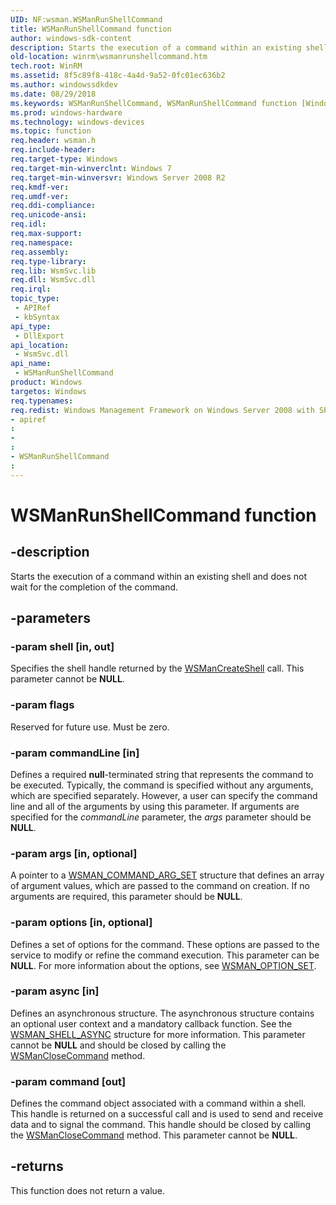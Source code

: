 ```yaml
---
UID: NF:wsman.WSManRunShellCommand
title: WSManRunShellCommand function
author: windows-sdk-content
description: Starts the execution of a command within an existing shell and does not wait for the completion of the command.
old-location: winrm\wsmanrunshellcommand.htm
tech.root: WinRM
ms.assetid: 8f5c89f8-418c-4a4d-9a52-0fc01ec636b2
ms.author: windowssdkdev
ms.date: 08/29/2018
ms.keywords: WSManRunShellCommand, WSManRunShellCommand function [Windows Remote Management], winrm.wsmanrunshellcommand, wsman/WSManRunShellCommand
ms.prod: windows-hardware
ms.technology: windows-devices
ms.topic: function
req.header: wsman.h
req.include-header: 
req.target-type: Windows
req.target-min-winverclnt: Windows 7
req.target-min-winversvr: Windows Server 2008 R2
req.kmdf-ver: 
req.umdf-ver: 
req.ddi-compliance: 
req.unicode-ansi: 
req.idl: 
req.max-support: 
req.namespace: 
req.assembly: 
req.type-library: 
req.lib: WsmSvc.lib
req.dll: WsmSvc.dll
req.irql: 
topic_type:
 - APIRef
 - kbSyntax
api_type:
 - DllExport
api_location:
 - WsmSvc.dll
api_name:
 - WSManRunShellCommand
product: Windows
targetos: Windows
req.typenames: 
req.redist: Windows Management Framework on Windows Server 2008 with SP2 and Windows Vista with SP2
- apiref
: 
- 
: 
- WSManRunShellCommand
: 
---
```


# WSManRunShellCommand function


## -description


Starts the execution of a command within an existing shell and does not wait for the completion of the command.


## -parameters




### -param shell [in, out]

Specifies the shell handle returned by the <a href="https://msdn.microsoft.com/901c0a2d-d25f-451c-8d6c-83662f1f1061">WSManCreateShell</a> call.  This parameter cannot be <b>NULL</b>.


### -param flags

Reserved for future use. Must be zero.


### -param commandLine [in]

Defines a required <b>null</b>-terminated string that represents the command to be executed. Typically, the command is specified without any arguments, which are specified separately. However, a user can specify the command line and all of the arguments by using this parameter. If arguments are specified for the <i>commandLine</i> parameter, the <i>args</i> parameter should be <b>NULL</b>.


### -param args [in, optional]

A pointer to a <a href="https://msdn.microsoft.com/0904851f-e275-445c-b3fa-e5974d037322">WSMAN_COMMAND_ARG_SET</a> structure that defines an array of argument values, which are passed to the command on creation. If no arguments are required, this parameter should be <b>NULL</b>.


### -param options [in, optional]

Defines a set of options for the command. These options are passed to the service to modify or refine the command execution. This parameter can be <b>NULL</b>. For more information about the options, see <a href="https://msdn.microsoft.com/16a1447c-d764-44bf-9c62-064769ead0f3">WSMAN_OPTION_SET</a>.


### -param async [in]

Defines an asynchronous structure. The asynchronous structure contains an optional user context and a mandatory callback function. See the <a href="https://msdn.microsoft.com/9391e1a8-7048-49b8-9dc4-1da25b190238">WSMAN_SHELL_ASYNC</a> structure for more information.  This parameter cannot be <b>NULL</b> and should be closed by calling the <a href="https://msdn.microsoft.com/41ef2a6d-af1a-4a51-b01d-262380f01187">WSManCloseCommand</a> method.


### -param command [out]

Defines the command object associated with a command within a shell. This handle is returned on a successful call and is used to send and receive data and to signal the command. This handle should be closed  by calling the <a href="https://msdn.microsoft.com/41ef2a6d-af1a-4a51-b01d-262380f01187">WSManCloseCommand</a> method. This parameter cannot be <b>NULL</b>.


## -returns



This function does not return a value.



